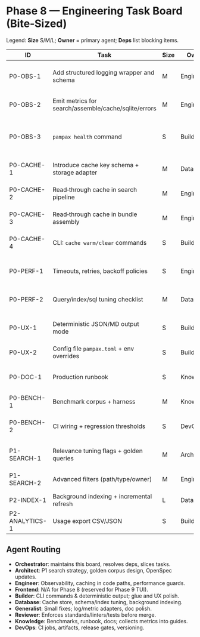 # Phase 8 — Engineering Task Board (Bite‑Sized)

Legend: **Size** S/M/L; **Owner** = primary agent; **Deps** list blocking items.

| ID | Task | Size | Owner | Deps | Notes |
|----|------|------|-------|------|------|
| P0-OBS-1 | Add structured logging wrapper and schema | M | Engineer | — | Replace print/logging calls across components |
| P0-OBS-2 | Emit metrics for search/assemble/cache/sqlite/errors | M | Engineer | P0-OBS-1 | Expose as JSON line per op |
| P0-OBS-3 | `pampax health` command | S | Builder | P0-OBS-2 | JSON output, non-zero exit on failing checks |
| P0-CACHE-1 | Introduce cache key schema + storage adapter | M | Database | — | Namespaced keys; versioned |
| P0-CACHE-2 | Read‑through cache in search pipeline | M | Engineer | P0-CACHE-1 | Record hits/misses |
| P0-CACHE-3 | Read‑through cache in bundle assembly | M | Engineer | P0-CACHE-1 | Signature hashing |
| P0-CACHE-4 | CLI: `cache warm/clear` commands | S | Builder | P0-CACHE-1..3 | Arg parsing + progress |
| P0-PERF-1 | Timeouts, retries, backoff policies | S | Engineer | — | Circuit breaker for provider calls |
| P0-PERF-2 | Query/index/sql tuning checklist | M | Database | — | Index hints, analyze, vacuum |
| P0-UX-1 | Deterministic JSON/MD output mode | S | Builder | — | Disable spinner/TTY noise when piped |
| P0-UX-2 | Config file `pampax.toml` + env overrides | S | Builder | — | Defaults + docs |
| P0-DOC-1 | Production runbook | S | Knowledge | All P0 | Incidents, rollbacks, cache hygiene |
| P0-BENCH-1 | Benchmark corpus + harness | M | Knowledge | Engineer | Datasets + run scripts |
| P0-BENCH-2 | CI wiring + regression thresholds | S | DevOps | P0-BENCH-1 | Save artifacts, fail on regressions |
| P1-SEARCH-1 | Relevance tuning flags + golden queries | M | Architect | P0-OBS-2 | Add testcases + switches |
| P1-SEARCH-2 | Advanced filters (path/type/owner) | M | Engineer | P0-OBS-2 | Query planner update |
| P2-INDEX-1 | Background indexing + incremental refresh | L | Database | P0-OBS-2 | Avoid UI stalls; locks |
| P2-ANALYTICS-1 | Usage export CSV/JSON | S | Builder | P0-OBS-2 | Opt-out flag, privacy check |

## Agent Routing
- **Orchestrator**: maintains this board, resolves deps, slices tasks.  
- **Architect**: P1 search strategy, golden corpus design, OpenSpec updates.  
- **Engineer**: Observability, caching in code paths, performance guards.  
- **Frontend**: N/A for Phase 8 (reserved for Phase 9 TUI).  
- **Builder**: CLI commands & deterministic output; glue and UX polish.  
- **Database**: Cache store, schema/index tuning, background indexing.  
- **Generalist**: Small fixes; log/metric adapters, doc polish.  
- **Reviewer**: Enforces standards/linters/tests before merge.  
- **Knowledge**: Benchmarks, runbook, docs; collects metrics into guides.  
- **DevOps**: CI jobs, artifacts, release gates, versioning.
